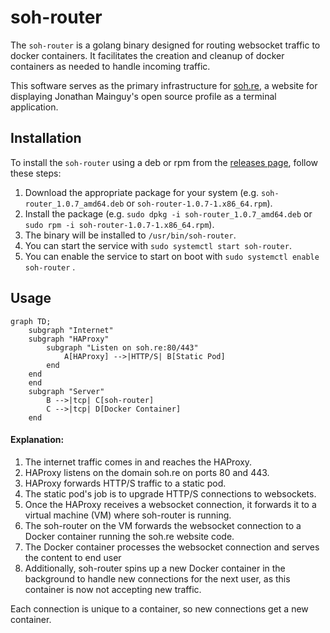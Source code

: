# soh-router

The `soh-router` is a golang binary designed for routing websocket traffic to docker containers. It facilitates the creation and cleanup of docker containers as needed to handle incoming traffic.

This software serves as the primary infrastructure for [soh.re](https://soh.re), a website for displaying Jonathan Mainguy's open source profile as a terminal application.

## Installation

To install the `soh-router` using a deb or rpm from the [releases page](https://github.com/jmainguy/soh-router/releases), follow these steps:

1. Download the appropriate package for your system (e.g. `soh-router_1.0.7_amd64.deb` or `soh-router-1.0.7-1.x86_64.rpm`).
2. Install the package (e.g. `sudo dpkg -i soh-router_1.0.7_amd64.deb` or `sudo rpm -i soh-router-1.0.7-1.x86_64.rpm`).
3. The binary will be installed to `/usr/bin/soh-router`.
4. You can start the service with `sudo systemctl start soh-router`.
5. You can enable the service to start on boot with `sudo systemctl enable soh-router` .


## Usage
```mermaid
graph TD;
    subgraph "Internet"
    subgraph "HAProxy"
        subgraph "Listen on soh.re:80/443"
            A[HAProxy] -->|HTTP/S| B[Static Pod]
        end
    end
    end
    subgraph "Server"
        B -->|tcp| C[soh-router]
        C -->|tcp| D[Docker Container]
    end
```

#### Explanation:

1. The internet traffic comes in and reaches the HAProxy.
2. HAProxy listens on the domain soh.re on ports 80 and 443.
3. HAProxy forwards HTTP/S traffic to a static pod.
4. The static pod's job is to upgrade HTTP/S connections to websockets.
5. Once the HAProxy receives a websocket connection, it forwards it to a virtual machine (VM) where soh-router is running.
6. The soh-router on the VM forwards the websocket connection to a Docker container running the soh.re website code.
7. The Docker container processes the websocket connection and serves the content to end user
8. Additionally, soh-router spins up a new Docker container in the background to handle new connections for the next user, as this container is now not accepting new traffic.

Each connection is unique to a container, so new connections get a new container.

